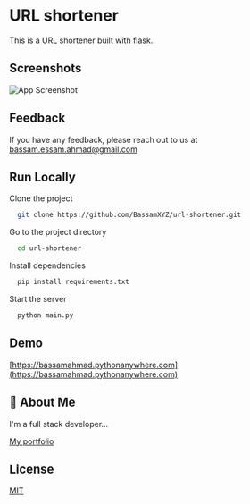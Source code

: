 # URL shortener

This is a URL shortener built with flask.

## Screenshots

![App Screenshot](https://i.postimg.cc/43HN69Ch/url-shortener.png)

## Feedback

If you have any feedback, please reach out to us at <bassam.essam.ahmad@gmail.com>

## Run Locally

Clone the project

```bash
  git clone https://github.com/BassamXYZ/url-shortener.git
```

Go to the project directory

```bash
  cd url-shortener
```

Install dependencies

```bash
  pip install requirements.txt
```

Start the server

```bash
  python main.py
```

## Demo

[https://bassamahmad.pythonanywhere.com](https://bassamahmad.pythonanywhere.com)

## 🚀 About Me

I'm a full stack developer...

[My portfolio](https://bassamahmad.netlify.app)

## License

[MIT](https://choosealicense.com/licenses/mit/)

